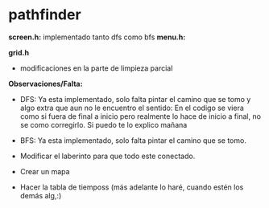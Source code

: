 # pathfinder

**screen.h:** implementado tanto dfs como bfs
**menu.h:**

**grid.h**

- modificaciones en la parte de limpieza parcial

**Observaciones/Falta:**

- DFS: Ya esta implementado, solo falta pintar el camino que se tomo y algo extra que aun no le encuentro el sentido: En el codigo se viera como si fuera de final a inicio pero realmente lo hace de inicio a final, no se como corregirlo. Si puedo te lo explico mañana

- BFS: Ya esta implementado, solo falta pintar el camino que se tomo.

- Modificar el laberinto para que todo este conectado.

- Crear un mapa

- Hacer la tabla de tiemposs (más adelante lo haré, cuando estén los demás alg,:)
